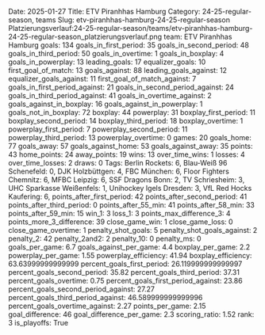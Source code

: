 Date: 2025-01-27
Title: ETV Piranhhas Hamburg
Category: 24-25-regular-season, teams
Slug: etv-piranhhas-hamburg-24-25-regular-season
Platzierungsverlauf:24-25-regular-season/teams/etv-piranhhas-hamburg-24-25-regular-season_platzierungsverlauf.png
team: ETV Piranhhas Hamburg
goals: 134
goals_in_first_period: 35
goals_in_second_period: 48
goals_in_third_period: 50
goals_in_overtime: 1
goals_in_boxplay: 4
goals_in_powerplay: 13
leading_goals: 17
equalizer_goals: 10
first_goal_of_match: 13
goals_against: 88
leading_goals_against: 12
equalizer_goals_against: 11
first_goal_of_match_against: 7
goals_in_first_period_against: 21
goals_in_second_period_against: 24
goals_in_third_period_against: 41
goals_in_overtime_against: 2
goals_against_in_boxplay: 16
goals_against_in_powerplay: 1
goals_not_in_boxplay: 72
boxplay: 44
powerplay: 31
boxplay_first_period: 11
boxplay_second_period: 14
boxplay_third_period: 18
boxplay_overtime: 1
powerplay_first_period: 7
powerplay_second_period: 11
powerplay_third_period: 13
powerplay_overtime: 0
games: 20
goals_home: 77
goals_away: 57
goals_against_home: 53
goals_against_away: 35
points: 43
home_points: 24
away_points: 19
wins: 13
over_time_wins: 1
losses: 4
over_time_losses: 2
draws: 0
Tags:  Berlin Rockets: 6,  Blau-Weiß 96 Schenefeld: 0,  DJK Holzbüttgen: 4,  FBC München: 6,  Floor Fighters Chemnitz: 6,  MFBC Leipzig: 6,  SSF Dragons Bonn: 2,  TV Schriesheim: 3,  UHC Sparkasse Weißenfels: 1,  Unihockey Igels Dresden: 3,  VfL Red Hocks Kaufering: 6,
points_after_first_period: 42
points_after_second_period: 41
points_after_third_period: 0
points_after_55_min: 41
points_after_58_min: 33
points_after_59_min: 15
win_1: 3
loss_1: 3
points_max_difference_3: 4
points_more_3_difference: 39
close_game_win: 1
close_game_loss: 0
close_game_overtime: 1
penalty_shot_goals: 5
penalty_shot_goals_against: 2
penalty_2: 42
penalty_2and2: 2
penalty_10: 0
penalty_ms: 0
goals_per_game: 6.7
goals_against_per_game: 4.4
boxplay_per_game: 2.2
powerplay_per_game: 1.55
powerplay_efficiency: 41.94
boxplay_efficiency: 63.63999999999999
percent_goals_first_period: 26.119999999999997
percent_goals_second_period: 35.82
percent_goals_third_period: 37.31
percent_goals_overtime: 0.75
percent_goals_first_period_against: 23.86
percent_goals_second_period_against: 27.27
percent_goals_third_period_against: 46.589999999999996
percent_goals_overtime_against: 2.27
points_per_game: 2.15
goal_difference: 46
goal_difference_per_game: 2.3
scoring_ratio: 1.52
rank: 3
is_playoffs: True
